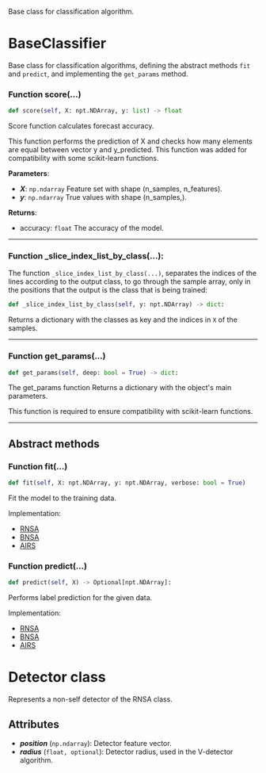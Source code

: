 Base class for classification algorithm.

# BaseClassifier

Base class for classification algorithms, defining the abstract methods ``fit`` and ``predict``, and implementing the ``get_params`` method.


### Function score(...)

```python
def score(self, X: npt.NDArray, y: list) -> float
```
Score function calculates forecast accuracy.

This function performs the prediction of X and checks how many elements are equal between vector y and y_predicted. 
This function was added for compatibility with some scikit-learn functions.

**Parameters**:
+ ***X***: ``np.ndarray``
    Feature set with shape (n_samples, n_features).
+ ***y***: ``np.ndarray``
    True values with shape (n_samples,).

**Returns**:

+ accuracy: ``float`` The accuracy of the model.

---

### Function _slice_index_list_by_class(...):

The function ``_slice_index_list_by_class(...)``, separates the indices of the lines according to the output class, to go through the sample array, only in the positions that the output is the class that is being trained:

```python
def _slice_index_list_by_class(self, y: npt.NDArray) -> dict:
```

Returns a dictionary with the classes as key and the indices in ``X`` of the samples.

---

### Function get_params(...)

```python
def get_params(self, deep: bool = True) -> dict:
```
The get_params function Returns a dictionary with the object's main parameters.

This function is required to ensure compatibility with scikit-learn functions.

---

## Abstract methods

### Function fit(...)

```python
def fit(self, X: npt.NDArray, y: npt.NDArray, verbose: bool = True)
```

Fit the model to the training data.

Implementation:

- [RNSA](../../../classes/Negative%20Selection/RNSA.md#function-fit)
- [BNSA](../../../classes/Negative%20Selection/BNSA.md#function-fit)
- [AIRS](../../../classes/Clonal%20Selection%20Algorithms/AIRS.md#function-fit)



### Function predict(...)

```python
def predict(self, X) -> Optional[npt.NDArray]:
```

Performs label prediction for the given data.

Implementation:

- [RNSA](../../../classes/Negative%20Selection/RNSA.md#function-predict)
- [BNSA](../../../classes/Negative%20Selection/BNSA.md#function-predict)
- [AIRS](../../../classes/Clonal%20Selection%20Algorithms/AIRS.md#function-predict)

# Detector class

Represents a non-self detector of the RNSA class.

Attributes
----------
* ***position*** (``np.ndarray``): Detector feature vector.
* ***radius*** (``float, optional``): Detector radius, used in the V-detector algorithm.

